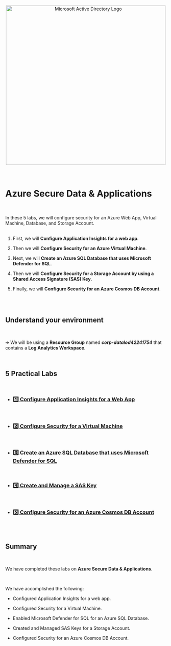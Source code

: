 <br>

<p align="center">
<img width="500" src="https://github.com/franciscovfonseca/Configure-Virtual-Network-Connectivity-by-Using-Peering/assets/172988970/5795419a-3012-4a57-b4b0-155c2dd93fc7" alt="Microsoft Active Directory Logo"/>
<br>
<br>
<br>



<h1>Azure Secure Data & Applications</h1>
<br>

In these 5 labs, we will configure security for an Azure Web App, Virtual Machine, Database, and Storage Account.
<br>
<br>

1. First, we will **Configure Application Insights for a web app**.

2. Then we will **Configure Security for an Azure Virtual Machine**. 

3. Next, we will **Create an Azure SQL Database that uses Microsoft Defender for SQL**.

4. Then we will **Configure Security for a Storage Account by using a Shared Access Signature (SAS) Key**.

5. Finally, we will **Configure Security for an Azure Cosmos DB Account**.
<br>

<br>

<h2>Understand your environment</h2>
<br>

➔ We will be using a **Resource Group** named ***corp-datalod42241754*** that contains a **Log Analytics Workspace**.
<br>

<br>


<h2>5 Practical Labs</h2>
<br>

- ### <a href="https://github.com/franciscovfonseca/Configure-Application-Insights-for-a-web-app/blob/main/README.md"> 1️⃣ Configure Application Insights for a Web App </a>

<br>

- ### <a href="https://github.com/franciscovfonseca/Configure-security-for-a-virtual-machine/blob/main/README.md"> 2️⃣ Configure Security for a Virtual Machine </a>

<br>

- ### <a href="https://github.com/franciscovfonseca/Create-an-Azure-SQL-database-that-uses-Microsoft-Defender-for-SQL/blob/main/README.md"> 3️⃣ Create an Azure SQL Database that uses Microsoft Defender for SQL </a>

<br>

- ### <a href="https://github.com/franciscovfonseca/Create-and-manage-a-SAS-key/blob/main/README.md"> 4️⃣ Create and Manage a SAS Key </a>

<br>

- ### <a href="https://github.com/franciscovfonseca/Configure-security-for-an-Azure-Cosmos-DB-account/blob/main/README.md"> 5️⃣ Configure Security for an Azure Cosmos DB Account </a>
<br>

<br>

<h2>Summary</h2>
<br>

We have completed these labs on **Azure Secure Data & Applications**.
<br>

<br>

We have accomplished the following:

- Configured Application Insights for a web app.

- Configured Security for a Virtual Machine.

- Enabled Microsoft Defender for SQL for an Azure SQL Database.

- Created and Managed SAS Keys for a Storage Account.

- Configured Security for an Azure Cosmos DB Account.

<br>



<br>
<br>
<br>
